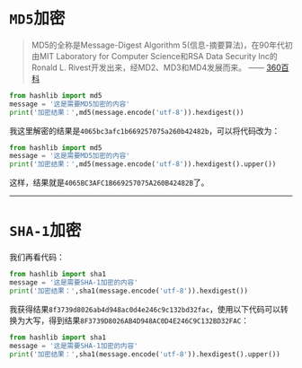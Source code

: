 # `MD5`加密

> MD5的全称是Message-Digest Algorithm 5(信息-摘要算法)，在90年代初由MIT Laboratory for Computer Science和RSA Data Security Inc的Ronald L. Rivest开发出来，经MD2、MD3和MD4发展而来。 
>  —— [360百科](https://baike.so.com/doc/5463650-5701981.html)


```python
from hashlib import md5
message = '这是需要MD5加密的内容'
print('加密结果：',md5(message.encode('utf-8')).hexdigest())
```
我这里解密的结果是`4065bc3afc1b669257075a260b42482b`，可以将代码改为：

```python
from hashlib import md5
message = '这是需要MD5加密的内容'
print('加密结果：',md5(message.encode('utf-8')).hexdigest().upper())
```
这样，结果就是`4065BC3AFC1B669257075A260B42482B`了。
<hr>

# `SHA-1`加密
我们再看代码：

```python
from hashlib import sha1
message = '这是需要SHA-1加密的内容'
print('加密结果：',sha1(message.encode('utf-8')).hexdigest())
```
我获得结果`8f3739d8026ab4d948ac0d4e246c9c132bd32fac`，使用以下代码可以转换为大写，得到结果`8F3739D8026AB4D948AC0D4E246C9C132BD32FAC`：

```python
from hashlib import sha1
message = '这是需要SHA-1加密的内容'
print('加密结果：',sha1(message.encode('utf-8')).hexdigest().upper())
```

